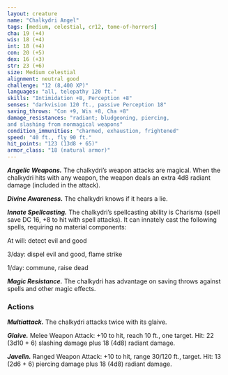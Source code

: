 ```yaml
---
layout: creature
name: "Chalkydri Angel"
tags: [medium, celestial, cr12, tome-of-horrors]
cha: 19 (+4)
wis: 18 (+4)
int: 18 (+4)
con: 20 (+5)
dex: 16 (+3)
str: 23 (+6)
size: Medium celestial
alignment: neutral good
challenge: "12 (8,400 XP)"
languages: "all, telepathy 120 ft."
skills: "Intimidation +8, Perception +8"
senses: "darkvision 120 ft., passive Perception 18"
saving_throws: "Con +9, Wis +8, Cha +8"
damage_resistances: "radiant; bludgeoning, piercing,
and slashing from nonmagical weapons"
condition_immunities: "charmed, exhaustion, frightened"
speed: "40 ft., fly 90 ft."
hit_points: "123 (13d8 + 65)"
armor_class: "18 (natural armor)"
---
```


***Angelic Weapons.*** The chalkydri’s weapon attacks are magical. When
the chalkydri hits with any weapon, the weapon deals an extra 4d8 radiant
damage (included in the attack).

***Divine Awareness.*** The chalkydri knows if it hears a lie.

***Innate Spellcasting.*** The chalkydri’s spellcasting ability is Charisma
(spell save DC 16, +8 to hit with spell attacks). It can innately cast the
following spells, requiring no material components:

At will: detect evil and good

3/day: dispel evil and good, flame strike

1/day: commune, raise dead

***Magic Resistance.*** The chalkydri has advantage on saving throws
against spells and other magic effects.

### Actions

***Multiattack.*** The chalkydri attacks twice with its glaive.

***Glaive.*** Melee Weapon Attack: +10 to hit, reach 10 ft., one target. Hit:
22 (3d10 + 6) slashing damage plus 18 (4d8) radiant damage.

***Javelin.*** Ranged Weapon Attack: +10 to hit, range 30/120 ft., target. Hit:
13 (2d6 + 6) piercing damage plus 18 (4d8) radiant damage.
